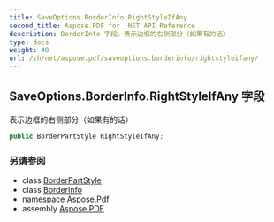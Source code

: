 ```yaml
---
title: SaveOptions.BorderInfo.RightStyleIfAny
second_title: Aspose.PDF for .NET API Reference
description: BorderInfo 字段。表示边框的右侧部分（如果有的话）
type: docs
weight: 40
url: /zh/net/aspose.pdf/saveoptions.borderinfo/rightstyleifany/
---
```

## SaveOptions.BorderInfo.RightStyleIfAny 字段

表示边框的右侧部分（如果有的话）

```csharp
public BorderPartStyle RightStyleIfAny;
```

### 另请参阅

* class [BorderPartStyle](../../saveoptions.borderpartstyle/)
* class [BorderInfo](../)
* namespace [Aspose.Pdf](../../../aspose.pdf/)
* assembly [Aspose.PDF](../../../)